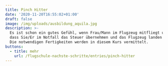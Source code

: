 ```yaml
---
title: Pinch Hitter
date: '2020-11-20T16:55:02+01:00'
draft: false
image: /img/uploads/ausbildung_aquila.jpg
description: >-
  Es ist schon ein gutes Gefühl, wenn Frau/Mann im Flugzeug mitfliegt und weiss,
  dass Sie/Er im Notfall das Steuer übernehmen und das Flugzeug landen könnte.
  Die notwendigen Fertigkeiten werden in diesem Kurs vermittelt.
buttons:
  - title: mehr
    url: /flugschule-nachste-schritte/entries/pinch-hitter
---
```


